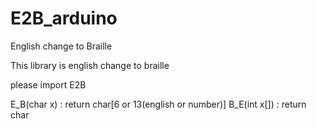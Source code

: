 # E2B_arduino
English change to Braille

This library is english change to braille

please import E2B



E_B(char x) : return char[6 or 13(english or number)]
B_E(int x[]) : return char

